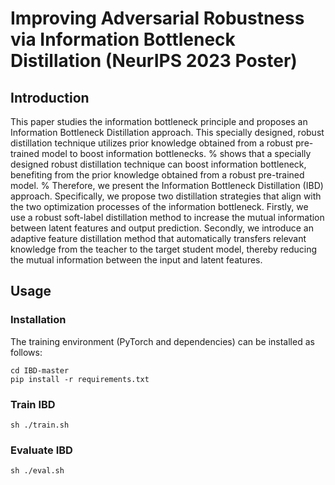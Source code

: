 
# Improving Adversarial Robustness via Information Bottleneck Distillation (NeurIPS 2023 Poster)

## Introduction
  This paper studies the information bottleneck principle and proposes an Information Bottleneck Distillation approach.
  This specially designed, robust distillation technique utilizes prior knowledge obtained from a robust pre-trained model to boost information bottlenecks. 
  % shows that a specially designed robust distillation technique can boost information bottleneck, benefiting from the prior knowledge obtained from a robust pre-trained model.
  % Therefore, we present the Information Bottleneck Distillation (IBD) approach.
  Specifically, we propose two distillation strategies that align with the two optimization processes of the information bottleneck.
  Firstly, we use a robust soft-label distillation method to increase the mutual information between latent features and output prediction.
  Secondly, we introduce an adaptive feature distillation method that automatically transfers relevant knowledge from the teacher to the target student model, thereby reducing the mutual information between the input and latent features.


## Usage
### Installation
The training environment (PyTorch and dependencies) can be installed as follows:
```
cd IBD-master
pip install -r requirements.txt
```
### Train IBD
```
sh ./train.sh
```
### Evaluate IBD
```
sh ./eval.sh
```
